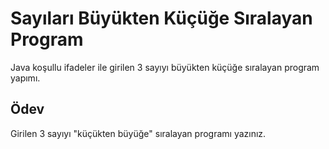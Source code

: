 # Sayıları Büyükten Küçüğe Sıralayan Program

Java koşullu ifadeler ile girilen 3 sayıyı büyükten küçüğe sıralayan program yapımı.

## Ödev

Girilen 3 sayıyı "küçükten büyüğe" sıralayan programı yazınız.